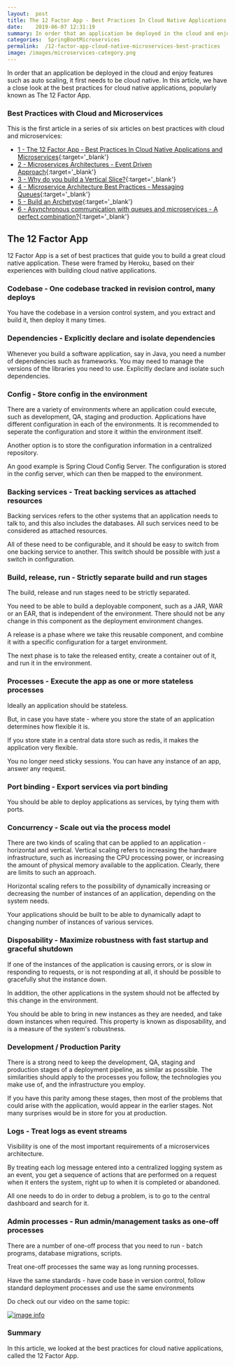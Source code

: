 ```yaml
---
layout:  post
title: The 12 Factor App - Best Practices In Cloud Native Applications and Microservices
date:    2019-06-07 12:31:19
summary: In order that an application be deployed in the cloud and enjoy features such as auto scaling, it first needs to be cloud native. In this article, we have a close look at the best practices for cloud native applications, popularly known as The 12 Factor App. 
categories:  SpringBootMicroservices
permalink:  /12-factor-app-cloud-native-microservices-best-practices
image: /images/microservices-category.png
---
```


In order that an application be deployed in the cloud and enjoy features such as auto scaling, it first needs to be cloud native. In this article, we have a close look at the best practices for cloud native applications, popularly known as The 12 Factor App. 

### Best Practices with Cloud and Microservices

This is the first article in a series of six articles on best practices with cloud and microservices:
- [1 - The 12 Factor App - Best Practices In Cloud Native Applications and Microservices](/12-factor-app-cloud-native-microservices-best-practices){:target='_blank'}
- [2 - Microservices Architectures - Event Driven Approach](/introduction-to-event-driven-architectures-with-microservices){:target='_blank'}
- [3 - Why do you build a Vertical Slice?](/software-best-practices-building-a-vertical-slice){:target='_blank'}
- [4 - Microservice Architecture Best Practices - Messaging Queues](/messaging-queues-and-asynchronous-communication-in-microservices){:target='_blank'}
- [5 - Build an Archetype](/creating-archetypes-in-microservices-architectures-best-practices){:target='_blank'}
- [6 - Asynchronous communication with queues and microservices - A perfect combination?](/asynchronous-communication-with-queues-in-microservices){:target='_blank'}




## The 12 Factor App

12 Factor App is a set of best practices that guide you to build a great cloud native application. These were framed by Heroku, based on their experiences with building cloud native applications. 

### Codebase - One codebase tracked in revision control, many deploys

You have the codebase in a version control system, and you extract and build it, then deploy it many times.

### Dependencies - Explicitly declare and isolate dependencies

Whenever you build a software application, say in Java, you need a number of dependencies such as frameworks. You may need to manage the versions of the libraries you need to use. Explicitly declare and isolate such dependencies.

### Config - Store config in the environment

There are a variety of environments where an application could execute, such as development, QA, staging and production. Applications have different configuration in each of the environments. It is recommended to seperate the configuration and store it within the environment itself.

Another option is to store the configuration information in a centralized repository. 

An good example is Spring Cloud Config Server. The configuration is stored in the config server, which can then be mapped to the environment.

###  Backing services - Treat backing services as attached resources

Backing services refers to the other systems that an application needs to talk to, and this also includes the databases. All such services need to be considered as attached resources. 

All of these need to be configurable, and it should be easy to switch from one backing service to another. This switch should be possible with just a switch in configuration.  

### Build, release, run - Strictly separate build and run stages

The build, release and run stages need to be strictly separated. 

You need to be able to build a deployable component, such as a JAR, WAR or an EAR, that is independent of the environment. There should not be any change in this component as the deployment environment changes. 

A release is a phase where we take this reusable component, and combine it with a specific configuration for a target environment. 

The next phase is to take the released entity, create a container out of it, and run it in the environment.

### Processes - Execute the app as one or more stateless processes

Ideally an application should be stateless.

But, in case you have state - where you store the state of an application determines how flexible it is. 

If you store state in a central data store such as redis, it makes the application very flexible. 

You no longer need sticky sessions. You can have any instance of an app, answer any request. 

### Port binding - Export services via port binding

You should be able to deploy applications as services, by tying them with ports.

### Concurrency - Scale out via the process model

There are two kinds of scaling that can be applied to an application - horizontal and vertical. Vertical scaling refers to increasing the hardware infrastructure, such as increasing the CPU processing power, or increasing the amount of physical memory available to the application. Clearly, there are limits to such an approach.

Horizontal scaling refers to the possibility of dynamically increasing or decreasing the number of instances of an application, depending on the system needs. 

Your applications should be built to be able to dynamically adapt to changing number of instances of various services. 

### Disposability - Maximize robustness with fast startup and graceful shutdown

If one of the instances of the application is causing errors, or is slow in responding to requests, or is not responding at all, it should be possible to gracefully shut the instance down. 

In addition, the other applications in the system should not be affected by this change in the environment. 

You should be able to bring in new instances as they are needed, and take down instances when required. This property is known as disposability, and is a measure of the system's robustness.

### Development / Production Parity

There is a strong need to keep the development, QA, staging and production stages of a deployment pipeline, as similar as possible. The similarities should apply to the processes you follow, the technologies you make use of, and the infrastructure you employ. 

If you have this parity among these stages, then most of the problems that could arise with the application, would appear in the earlier stages. Not many surprises would be in store for you at production. 

### Logs - Treat logs as event streams

Visibility is one of the most important requirements of a microservices architecture.

By treating each log message entered into a centralized logging system as an event, you get a sequence of actions that are performed on a request when it enters the system, right up to when it is completed or abandoned. 

All one needs to do in order to debug a problem, is to go to the central dashboard and search for it.

### Admin processes - Run admin/management tasks as one-off processes

There are a number of one-off process that you need to run - batch programs, database migrations, scripts.

Treat one-off processes the same way as long running processes.

Have the same standards - have code base in version control, follow standard deployment processes and use the same environments

Do check out our video on the same topic:

[![image info](images/Capture-068-01.png)](https://www.youtube.com/watch?v=wjqBxJX35fU)

### Summary

In this article, we looked at the best practices for cloud native applications, called the 12 Factor App.

